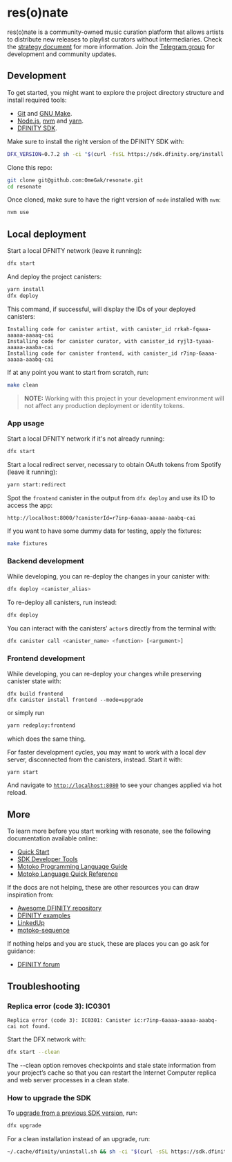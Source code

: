# res(o)nate

res(o)nate is a community-owned music curation platform that allows artists to distribute new releases to playlist curators without intermediaries. Check the [strategy document](doc/strategy.md) for more information. Join the [Telegram group](https://t.me/joinchat/DSuYKQSFcCg9Fb00) for development and community updates.

## Development

To get started, you might want to explore the project directory structure and install required tools:
- [Git](https://git-scm.com/downloads) and [GNU Make](https://www.gnu.org/software/make/).
- [Node.js](https://nodejs.org/en/download/), [nvm](https://github.com/nvm-sh/nvm) and [yarn](https://classic.yarnpkg.com/).
- [DFINITY SDK](https://sdk.dfinity.org/).

Make sure to install the right version of the DFINITY SDK with:

```sh
DFX_VERSION=0.7.2 sh -ci "$(curl -fsSL https://sdk.dfinity.org/install.sh)"
```

Clone this repo:

```sh
git clone git@github.com:OmeGak/resonate.git
cd resonate
```

Once cloned, make sure to have the right version of `node` installed with `nvm`:

```sh
nvm use
```

## Local deployment

Start a local DFNITY network (leave it running):

```sh
dfx start
```

And deploy the project canisters:

```sh
yarn install
dfx deploy
```

This command, if successful, will display the IDs of your deployed canisters:

```
Installing code for canister artist, with canister_id rrkah-fqaaa-aaaaa-aaaaq-cai
Installing code for canister curator, with canister_id ryjl3-tyaaa-aaaaa-aaaba-cai
Installing code for canister frontend, with canister_id r7inp-6aaaa-aaaaa-aaabq-cai
```

If at any point you want to start from scratch, run:

```sh
make clean
```

> **NOTE:** Working with this project in your development environment will not affect any production deployment or identity tokens.

### App usage

Start a local DFNITY network if it's not already running:

```sh
dfx start
```

Start a local redirect server, necessary to obtain OAuth tokens from Spotify (leave it running):

```sh
yarn start:redirect
```

Spot the `frontend` canister in the output from `dfx deploy` and use its ID to access the app:

```
http://localhost:8000/?canisterId=r7inp-6aaaa-aaaaa-aaabq-cai
```

If you want to have some dummy data for testing, apply the fixtures:

```sh
make fixtures
```

### Backend development

While developing, you can re-deploy the changes in your canister with:

```sh
dfx deploy <canister_alias>
```

To re-deploy all canisters, run instead:

```sh
dfx deploy
```

You can interact with the canisters' `actor`s directly from the terminal with:

```sh
dfx canister call <canister_name> <function> [<argument>]
```

### Frontend development

While developing, you can re-deploy your changes while preserving canister state with:

```
dfx build frontend
dfx canister install frontend --mode=upgrade
```

or simply run

```sh
yarn redeploy:frontend
```

which does the same thing.

For faster development cycles, you may want to work with a local dev server, disconnected from the canisters, instead. Start it with:

```sh
yarn start
```

And navigate to [`http://localhost:8080`](http://localhost:8080) to see your changes applied via hot reload.

## More

To learn more before you start working with resonate, see the following documentation available online:
- [Quick Start](https://sdk.dfinity.org/docs/quickstart/quickstart.html)
- [SDK Developer Tools](https://sdk.dfinity.org/docs/developers-guide/sdk-guide.html)
- [Motoko Programming Language Guide](https://sdk.dfinity.org/docs/language-guide/motoko.html)
- [Motoko Language Quick Reference](https://sdk.dfinity.org/docs/language-guide/language-manual.html)

If the docs are not helping, these are other resources you can draw inspiration from:
- [Awesome DFINITY repository](https://github.com/dfinity/awesome-dfinity)
- [DFINITY examples](https://github.com/dfinity/examples)
- [LinkedUp](https://github.com/dfinity/linkedup)
- [motoko-sequence](https://github.com/matthewhammer/motoko-sequence)

If nothing helps and you are stuck, these are places you can go ask for guidance:
- [DFINITY forum](https://forum.dfinity.org/)

## Troubleshooting

### Replica error (code 3): IC0301

```
Replica error (code 3): IC0301: Canister ic:r7inp-6aaaa-aaaaa-aaabq-cai not found.
```

Start the DFX network with:

```sh
dfx start --clean
```

The --clean option removes checkpoints and stale state information from your project’s cache so that you can restart the Internet Computer replica and web server processes in a clean state.

### How to upgrade the SDK

To [upgrade from a previous SDK version](https://sdk.dfinity.org/docs/developers-guide/install-upgrade-remove.html#_upgrading_to_the_latest_version), run:
```sh
dfx upgrade
```

For a clean installation instead of an upgrade, run:
```sh
~/.cache/dfinity/uninstall.sh && sh -ci "$(curl -sSL https://sdk.dfinity.org/install.sh)"
```
